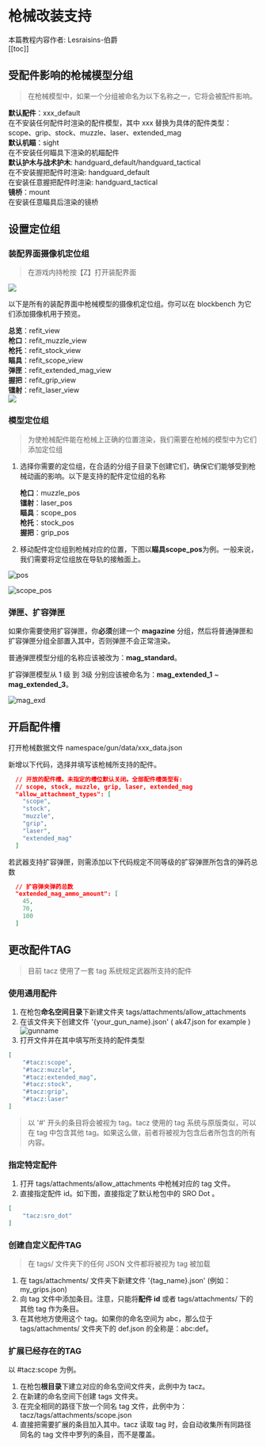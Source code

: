 # 枪械改装支持
本篇教程内容作者: Lesraisins-伯爵   
[[toc]]

## 受配件影响的枪械模型分组

>在枪械模型中，如果一个分组被命名为以下名称之一，它将会被配件影响。

**默认配件**：xxx_default  
在不安装任何配件时渲染的配件模型，其中 xxx 替换为具体的配件类型：scope、grip、stock、muzzle、laser、extended_mag  
**默认机瞄**：sight  
在不安装任何瞄具下渲染的机瞄配件  
**默认护木与战术护木**: handguard_default/handguard_tactical  
在不安装握把配件时渲染: handguard_default  
在安装任意握把配件时渲染: handguard_tactical  
**镜桥**：mount  
在安装任意瞄具后渲染的镜桥   

## 设置定位组
### 装配界面摄像机定位组
>在游戏内持枪按【Z】打开装配界面

![](attachments.png)

以下是所有的装配界面中枪械模型的摄像机定位组。你可以在 blockbench 为它们添加摄像机用于预览。

**总览**：refit_view  
**枪口**：refit_muzzle_view  
**枪托**：refit_stock_view  
**瞄具**：refit_scope_view  
**弹匣**：refit_extended_mag_view    
**握把**：refit_grip_view  
**镭射**：refit_laser_view  
![](view.png)

### 模型定位组
>为使枪械配件能在枪械上正确的位置渲染，我们需要在枪械的模型中为它们添加定位组

1. 选择你需要的定位组，在合适的分组子目录下创建它们，确保它们能够受到枪械动画的影响。以下是支持的配件定位组的名称

   **枪口**：muzzle_pos  
   **镭射**：laser_pos  
   **瞄具**：scope_pos  
   **枪托**：stock_pos  
   **握把**：grip_pos   

2. 移动配件定位组到枪械对应的位置，下图以**瞄具scope_pos**为例。一般来说，我们需要将定位组放在导轨的接触面上。

![pos](refit_pos.png)

![scope_pos](scope_pos.png)

### 弹匣、扩容弹匣

如果你需要使用扩容弹匣，你**必须**创建一个 **magazine** 分组，然后将普通弹匣和扩容弹匣分组全部置入其中，否则弹匣不会正常渲染。  

普通弹匣模型分组的名称应该被改为：**mag_standard**。  

扩容弹匣模型从 1 级 到 3级 分别应该被命名为：**mag_extended_1** ~ **mag_extended_3**。  

![mag_exd](mag_exd.png)

## 开启配件槽
打开枪械数据文件 namespace/gun/data/xxx_data.json

新增以下代码，选择并填写该枪械所支持的配件。
``` json
  // 开放的配件槽。未指定的槽位默认关闭。全部配件槽类型有:
  // scope, stock, muzzle, grip, laser, extended_mag
  "allow_attachment_types": [
    "scope",
    "stock",
    "muzzle",
    "grip",
    "laser",
    "extended_mag"
  ]
```

若武器支持扩容弹匣，则需添加以下代码规定不同等级的扩容弹匣所包含的弹药总数
``` json
  // 扩容弹夹弹药总数
  "extended_mag_ammo_amount": [
    45,
    70,
    100
  ]
```

## 更改配件TAG
>目前 tacz 使用了一套 tag 系统规定武器所支持的配件

### 使用通用配件
1. 在枪包**命名空间目录**下新建文件夹 tags/attachments/allow_attachments
2. 在该文件夹下创建文件 '{your_gun_name}.json' ( ak47.json for example )
![gunname](gunname.png)
3. 打开文件并在其中填写所支持的配件类型
``` json
[
    "#tacz:scope",
    "#tacz:muzzle",
    "#tacz:extended_mag",
    "#tacz:stock",
    "#tacz:grip",
    "#tacz:laser"
]
```
>以 '#' 开头的条目将会被视为 tag。tacz 使用的 tag 系统与原版类似，可以在 tag 中包含其他 tag。如果这么做，前者将被视为包含后者所包含的所有内容。

### 指定特定配件
1. 打开 tags/attachments/allow_attachments 中枪械对应的 tag 文件。
2. 直接指定配件 id。如下图，直接指定了默认枪包中的 SRO Dot 。
``` json
[
    "tacz:sro_dot"
]
```

### 创建自定义配件TAG

> 在 tags/ 文件夹下的任何 JSON 文件都将被视为 tag 被加载

1. 在 tags/attachments/ 文件夹下新建文件 '{tag_name}.json' (例如：my_grips.json)
2. 向 tag 文件中添加条目。注意，只能将**配件 id** 或者 tags/attachments/ 下的其他 tag 作为条目。
3. 在其他地方使用这个 tag。如果你的命名空间为 abc，那么位于 tags/attachments/ 文件夹下的 def.json 的全称是：abc:def。

### 扩展已经存在的TAG

以 #tacz:scope 为例。

1. 在枪包**根目录**下建立对应的命名空间文件夹，此例中为 tacz。
2. 在新建的命名空间下创建 tags 文件夹。
3. 在完全相同的路径下放一个同名 tag 文件，此例中为：tacz/tags/attachments/scope.json
4. 直接把需要扩展的条目加入其中。tacz 读取 tag 时，会自动收集所有同路径同名的 tag 文件中罗列的条目，而不是覆盖。
